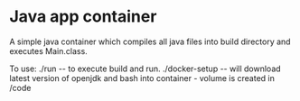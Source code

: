 # Java app container

A simple java container which compiles all java files into build directory and
executes Main.class.  

To use:
./run -- to execute build and run.
./docker-setup -- will download latest version of openjdk and bash into
container - volume is created in /code

